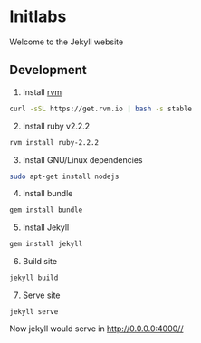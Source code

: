 # Initlabs
Welcome to the Jekyll website

## Development
1. Install [rvm](https://rvm.io/)
```bash
curl -sSL https://get.rvm.io | bash -s stable
```
2. Install ruby v2.2.2
```bash
rvm install ruby-2.2.2
```
3. Install GNU/Linux dependencies
```bash
sudo apt-get install nodejs
```
4. Install bundle
```bash
gem install bundle
```
5. Install Jekyll
```bash
gem install jekyll
```
6. Build site
```bash
jekyll build
```
7. Serve site
```
jekyll serve
```
Now jekyll would serve in http://0.0.0.0:4000//
